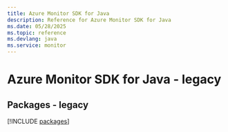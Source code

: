 ```yaml
---
title: Azure Monitor SDK for Java
description: Reference for Azure Monitor SDK for Java
ms.date: 05/28/2025
ms.topic: reference
ms.devlang: java
ms.service: monitor
---
```

# Azure Monitor SDK for Java - legacy
## Packages - legacy
[!INCLUDE [packages](monitor-index.md)]